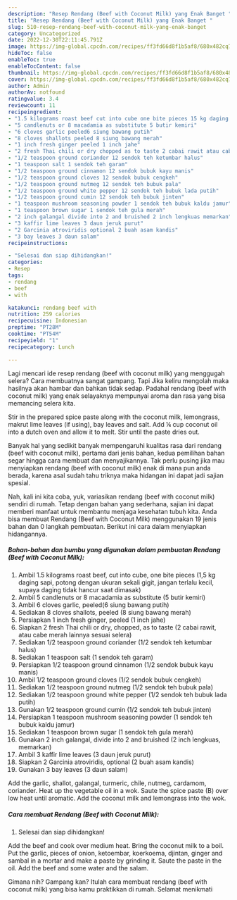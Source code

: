 ```yaml
---
description: "Resep Rendang (Beef with Coconut Milk) yang Enak Banget "
title: "Resep Rendang (Beef with Coconut Milk) yang Enak Banget "
slug: 510-resep-rendang-beef-with-coconut-milk-yang-enak-banget
category: Uncategorized
date: 2022-12-30T22:11:45.791Z
image: https://img-global.cpcdn.com/recipes/ff3fd66d8f1b5af8/680x482cq70/rendang-beef-with-coconut-milk-foto-resep-utama.jpg
hideToc: false
enableToc: true
enableTocContent: false
thumbnail: https://img-global.cpcdn.com/recipes/ff3fd66d8f1b5af8/680x482cq70/rendang-beef-with-coconut-milk-foto-resep-utama.jpg
cover: https://img-global.cpcdn.com/recipes/ff3fd66d8f1b5af8/680x482cq70/rendang-beef-with-coconut-milk-foto-resep-utama.jpg
author: Admin
authorAv: notfound
ratingvalue: 3.4
reviewcount: 11
recipeingredient:
- "1.5 kilograms roast beef cut into cube one bite pieces 15 kg daging sapi potong dengan ukuran sekali gigit jangan terlalu kecil supaya daging tidak hancur saat dimasak"
- "5 candlenuts or 8 macadamia as substitute 5 butir kemiri"
- "6 cloves garlic peeled6 siung bawang putih"
- "8 cloves shallots peeled 8 siung bawang merah"
- "1 inch fresh ginger peeled 1 inch jahe"
- "2 fresh Thai chili or dry chopped as to taste 2 cabai rawit atau cabe merah lainnya sesuai selera"
- "1/2 teaspoon ground coriander 12 sendok teh ketumbar halus"
- "1 teaspoon salt 1 sendok teh garam"
- "1/2 teaspoon ground cinnamon 12 sendok bubuk kayu manis"
- "1/2 teaspoon ground cloves 12 sendok bubuk cengkeh"
- "1/2 teaspoon ground nutmeg 12 sendok teh bubuk pala"
- "1/2 teaspoon ground white pepper 12 sendok teh bubuk lada putih"
- "1/2 teaspoon ground cumin 12 sendok teh bubuk jinten"
- "1 teaspoon mushroom seasoning powder 1 sendok teh bubuk kaldu jamur"
- "1 teaspoon brown sugar 1 sendok teh gula merah"
- "2 inch galangal divide into 2 and bruished 2 inch lengkuas memarkan"
- "3 kaffir lime leaves 3 daun jeruk purut"
- "2 Garcinia atroviridis optional 2 buah asam kandis"
- "3 bay leaves 3 daun salam"
recipeinstructions:

- "Selesai dan siap dihidangkan!"
categories:
- Resep
tags:
- rendang
- beef
- with

katakunci: rendang beef with 
nutrition: 259 calories
recipecuisine: Indonesian
preptime: "PT28M"
cooktime: "PT54M"
recipeyield: "1"
recipecategory: Lunch

---
```



Lagi mencari ide resep rendang (beef with coconut milk) yang menggugah selera? Cara membuatnya sangat gampang. Tapi Jika keliru mengolah maka hasilnya akan hambar dan bahkan tidak sedap. Padahal rendang (beef with coconut milk) yang enak selayaknya mempunyai aroma dan rasa yang bisa memancing selera kita.


Stir in the prepared spice paste along with the coconut milk, lemongrass, makrut lime leaves (if using), bay leaves and salt. Add ¼ cup coconut oil into a dutch oven and allow it to melt. Stir until the paste dries out.

Banyak hal yang sedikit banyak mempengaruhi kualitas rasa dari rendang (beef with coconut milk), pertama dari jenis bahan, kedua pemilihan bahan segar hingga cara membuat dan menyajikannya. Tak perlu pusing jika mau menyiapkan rendang (beef with coconut milk) enak di mana pun anda berada, karena asal sudah tahu triknya maka hidangan ini dapat jadi sajian spesial.


Nah, kali ini kita coba, yuk, variasikan rendang (beef with coconut milk) sendiri di rumah. Tetap dengan bahan yang sederhana, sajian ini dapat memberi manfaat untuk membantu menjaga kesehatan tubuh kita. Anda bisa membuat Rendang (Beef with Coconut Milk) menggunakan 19 jenis bahan dan 0 langkah pembuatan. Berikut ini cara dalam menyiapkan hidangannya.

<!--inarticleads1-->

##### Bahan-bahan dan bumbu yang digunakan dalam pembuatan Rendang (Beef with Coconut Milk):

1. Ambil 1.5 kilograms roast beef, cut into cube, one bite pieces (1,5 kg daging sapi, potong dengan ukuran sekali gigit, jangan terlalu kecil, supaya daging tidak hancur saat dimasak)
1. Ambil 5 candlenuts or 8 macadamia as substitute (5 butir kemiri)
1. Ambil 6 cloves garlic, peeled(6 siung bawang putih)
1. Sediakan 8 cloves shallots, peeled (8 siung bawang merah)
1. Persiapkan 1 inch fresh ginger, peeled (1 inch jahe)
1. Siapkan 2 fresh Thai chili or dry, chopped, as to taste (2 cabai rawit, atau cabe merah lainnya sesuai selera)
1. Sediakan 1/2 teaspoon ground coriander (1/2 sendok teh ketumbar halus)
1. Sediakan 1 teaspoon salt (1 sendok teh garam)
1. Persiapkan 1/2 teaspoon ground cinnamon (1/2 sendok bubuk kayu manis)
1. Ambil 1/2 teaspoon ground cloves (1/2 sendok bubuk cengkeh)
1. Sediakan 1/2 teaspoon ground nutmeg (1/2 sendok teh bubuk pala)
1. Sediakan 1/2 teaspoon ground white pepper (1/2 sendok teh bubuk lada putih)
1. Gunakan 1/2 teaspoon ground cumin (1/2 sendok teh bubuk jinten)
1. Persiapkan 1 teaspoon mushroom seasoning powder (1 sendok teh bubuk kaldu jamur)
1. Sediakan 1 teaspoon brown sugar (1 sendok teh gula merah)
1. Gunakan 2 inch galangal, divide into 2 and bruished (2 inch lengkuas, memarkan)
1. Ambil 3 kaffir lime leaves (3 daun jeruk purut)
1. Siapkan 2 Garcinia atroviridis, optional (2 buah asam kandis)
1. Gunakan 3 bay leaves (3 daun salam)


Add the garlic, shallot, galangal, turmeric, chile, nutmeg, cardamom, coriander. Heat up the vegetable oil in a wok. Saute the spice paste (B) over low heat until aromatic. Add the coconut milk and lemongrass into the wok. 

<!--inarticleads2-->

##### Cara membuat Rendang (Beef with Coconut Milk):


1. Selesai dan siap dihidangkan!

Add the beef and cook over medium heat. Bring the coconut milk to a boil. Put the garlic, pieces of onion, ketoembar, koerkoema, djintan, ginger and sambal in a mortar and make a paste by grinding it. Saute the paste in the oil. Add the beef and some water and the salam. 

Gimana nih? Gampang kan? Itulah cara membuat rendang (beef with coconut milk) yang bisa kamu praktikkan di rumah. Selamat menikmati
